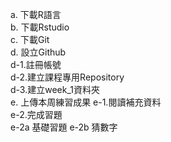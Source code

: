 a. 下載R語言     
b. 下載Rstudio   
c. 下載Git       
d. 設立Github    
  d-1.註冊帳號                
  d-2.建立課程專用Repository  
  d-3.建立week_1資料夾        
e. 上傳本周練習成果
	e-1.閱讀補充資料	
  e-2.完成習題	
  e-2a 基礎習題
  e-2b 猜數字
